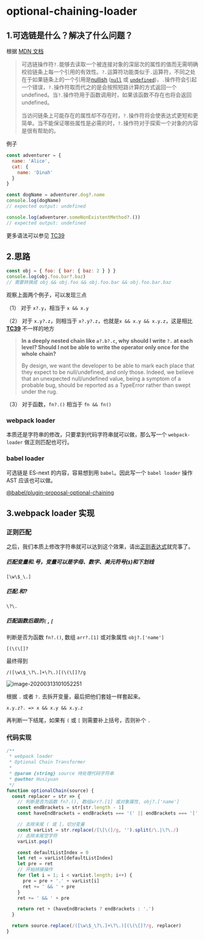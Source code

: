 # optional-chaining-loader

## 1.可选链是什么？解决了什么问题？

根据 [MDN 文档](<[https://developer.mozilla.org/zh-CN/docs/Web/JavaScript/Reference/Operators/%E5%8F%AF%E9%80%89%E9%93%BE](https://developer.mozilla.org/zh-CN/docs/Web/JavaScript/Reference/Operators/可选链)>)

> 可选链操作符`?.`能够去读取一个被连接对象的深层次的属性的值而无需明确校验链条上每一个引用的有效性。`?.`运算符功能类似于`.`运算符，不同之处在于如果链条上的一个引用是[nullish](https://developer.mozilla.org/en-US/docs/Glossary/nullish) ([`null`](https://developer.mozilla.org/zh-CN/docs/Web/JavaScript/Reference/Global_Objects/null) 或 [`undefined`](https://developer.mozilla.org/zh-CN/docs/Web/JavaScript/Reference/Global_Objects/undefined))，`.`操作符会引起一个错误，`?.`操作符取而代之的是会按照短路计算的方式返回一个 undefined。当`?.`操作符用于函数调用时，如果该函数不存在也将会返回 undefined。
>
> 当访问链条上可能存在的属性却不存在时，`?.`操作符将会使表达式更短和更简单。当不能保证哪些属性是必需的时，`?.`操作符对于探索一个对象的内容是很有帮助的。

例子

```javascript
const adventurer = {
  name: 'Alice',
  cat: {
    name: 'Dinah'
  }
}

const dogName = adventurer.dog?.name
console.log(dogName)
// expected output: undefined

console.log(adventurer.someNonExistentMethod?.())
// expected output: undefined
```

更多语法可以参见 [TC39](https://github.com/tc39/proposal-optional-chaining#syntax)

## 2.思路

```javascript
const obj = { foo: { bar: { baz: 2 } } }
console.log(obj.foo.bar?.baz)
// 需要转换成 obj && obj.foo && obj.foo.bar && obj.foo.bar.baz
```

观察上面两个例子，可以发现三点

（1） 对于 `x?.y`，相当于 `x && x.y`

（2） 对于 `x.y?.z`，则相当于 `x?.y?.z`，也就是`x && x.y && x.y.z`，这是相比 [**TC39**](https://github.com/tc39/proposal-optional-chaining#faq) 不一样的地方

> **In a deeply nested chain like `a?.b?.c`, why should I write `?.` at each level? Should I not be able to write the operator only once for the whole chain?**
>
> By design, we want the developer to be able to mark each place that they expect to be null/undefined, and only those. Indeed, we believe that an unexpected null/undefined value, being a symptom of a probable bug, should be reported as a TypeError rather than swept under the rug.

（3） 对于函数，`fn?.()` 相当于 `fn && fn()`

### webpack loader

本质还是字符串的修改，只要拿到代码字符串就可以做，那么写一个 `webpack-loader` 做正则匹配也可行。

### babel loader

可选链是 ES-next 的内容，容易想到用 `babel`。因此写一个 `babel loader` 操作 AST 应该也可以做。

[@babel/plugin-proposal-optional-chaining](https://github.com/babel/babel/blob/master/packages/babel-plugin-proposal-optional-chaining/src/index.js)

## 3.webpack loader 实现

### 正则匹配

之后，我们本质上修改字符串就可以达到这个效果，请出[正则表达式](regex101)就完事了。

##### 匹配变量和.号，变量可以是字母、数字、美元符号(`$`)和下划线

`[\w\$_\.]`

##### 匹配.和?

`\?\.`

##### 匹配函数后跟的`(` , `[`

判断是否为函数 `fn?.()`, 数组 `arr?.[1]` 或对象属性 `obj?.['name']`

`[(\(\[]?`

最终得到

`/([\w\$_\?\.]+\?\.)[(\(\[]?/g`

![image-20200313101052251](http://qn-noter.yunxi.site/imagehost/0wyn5.png)

根据 `.` 或者 `?.` 去拆开变量，最后把他们套娃一样套起来。

`x.y.z?. => x && x.y && x.y.z`

再判断一下结尾，如果有 `(` 或 `[` 则需要补上括号，否则补个 `.`

### 代码实现

```javascript
/**
 * webpack loader
 * Optional Chain Transformer
 *
 * @param {string} source 待处理代码字符串
 * @author Husiyuan
 */
function optionalChain(source) {
  const replacer = str => {
    // 判断是否为函数 fn?.(), 数组arr?.[1] 或对象属性, obj?.['name']
    const endBrackets = str[str.length - 1]
    const haveEndBrackets = endBrackets === '(' || endBrackets === '['

    // 去除末尾 ( 或 [，切分变量
    const varList = str.replace(/[\[\(]/g, '').split(/\.|\?\./)
    // 去除末尾空字符
    varList.pop()

    const defaultListIndex = 0
    let ret = varList[defaultListIndex]
    let pre = ret
    // 开始拼接操作
    for (let i = 1; i < varList.length; i++) {
      pre = pre + '.' + varList[i]
      ret += ' && ' + pre
    }
    ret += ' && ' + pre

    return ret + (haveEndBrackets ? endBrackets : '.')
  }

  return source.replace(/([\w\$_\?\.]+\?\.)[(\(\[]?/g, replacer)
}
```
